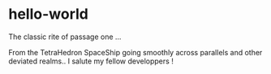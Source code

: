 # hello-world
The classic rite of passage one ...

From the TetraHedron SpaceShip going smoothly across parallels and other deviated realms.. I salute my fellow developpers !
